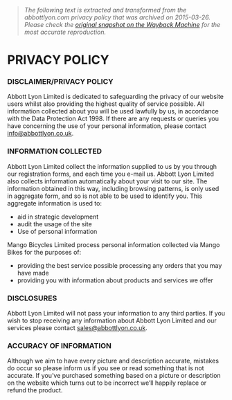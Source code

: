 > *The following text is extracted and transformed from the abbottlyon.com privacy policy that was archived on 2015-03-26. Please check the [original snapshot on the Wayback Machine](https://web.archive.org/web/20150326160644id_/http%3A//www.abbottlyon.com/privacy-policy) for the most accurate reproduction.*

# PRIVACY POLICY

### DISCLAIMER/PRIVACY POLICY

Abbott Lyon Limited is dedicated to safeguarding the privacy of our website users whilst also providing the highest quality of service possible. All information collected about you will be used lawfully by us, in accordance with the Data Protection Act 1998. If there are any requests or queries you have concerning the use of your personal information, please contact info@abbottlyon.co.uk.

### INFORMATION COLLECTED

Abbott Lyon Limited collect the information supplied to us by you through our registration forms, and each time you e-mail us. Abbott Lyon Limited also collects information automatically about your visit to our site. The information obtained in this way, including browsing patterns, is only used in aggregate form, and so is not able to be used to identify you. This aggregate information is used to:

  * aid in strategic development
  * audit the usage of the site
  * Use of personal information



Mango Bicycles Limited process personal information collected via Mango Bikes for the purposes of:

  * providing the best service possible processing any orders that you may have made
  * providing you with information about products and services we offer



### DISCLOSURES

Abbott Lyon Limited will not pass your information to any third parties. If you wish to stop receiving any information about Abbott Lyon Limited and our services please contact sales@abbottlyon.co.uk.

### ACCURACY OF INFORMATION

Although we aim to have every picture and description accurate, mistakes do occur so please inform us if you see or read something that is not accurate. If you’ve purchased something based on a picture or description on the website which turns out to be incorrect we’ll happily replace or refund the product.
